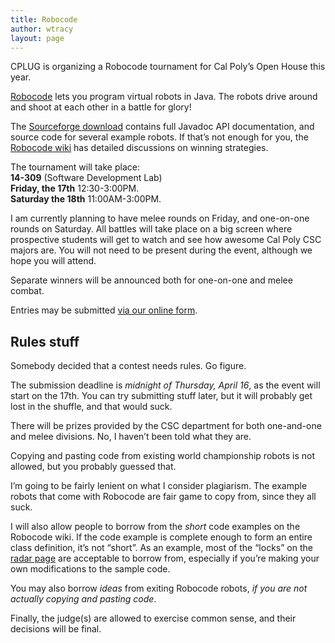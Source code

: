 ```yaml
---
title: Robocode
author: wtracy
layout: page
---
```

CPLUG is organizing a Robocode tournament for Cal Poly&#8217;s Open House this year.

[Robocode][1] lets you program virtual robots in Java. The robots drive around and shoot at each other in a battle for glory!

The [Sourceforge download][2] contains full Javadoc API documentation, and source code for several example robots. If that&#8217;s not enough for you, the [Robocode wiki][3] has detailed discussions on winning strategies.

The tournament will take place:  
**14-309** (Software Development Lab)  
**Friday, the 17th** 12:30-3:00PM.  
**Saturday the 18th** 11:00AM-3:00PM.

I am currently planning to have melee rounds on Friday, and one-on-one rounds on Saturday. All battles will take place on a big screen where prospective students will get to watch and see how awesome Cal Poly CSC majors are. You will not need to be present during the event, although we hope you will attend.

Separate winners will be announced both for one-on-one and melee combat.

Entries may be submitted [via our online form][4].

## Rules stuff

Somebody decided that a contest needs rules. Go figure.

The submission deadline is *midnight of Thursday, April 16*, as the event will start on the 17th. You can try submitting stuff later, but it will probably get lost in the shuffle, and that would suck.

There will be prizes provided by the CSC department for both one-and-one and melee divisions. No, I haven&#8217;t been told what they are.

Copying and pasting code from existing world championship robots is not allowed, but you probably guessed that.

I&#8217;m going to be fairly lenient on what I consider plagiarism. The example robots that come with Robocode are fair game to copy from, since they all suck.

I will also allow people to borrow from the *short* code examples on the Robocode wiki. If the code example is complete enough to form an entire class definition, it&#8217;s not &#8220;short&#8221;. As an example, most of the &#8220;locks&#8221; on the [radar page][5] are acceptable to borrow from, especially if you&#8217;re making your own modifications to the sample code.

You may also borrow *ideas* from exiting Robocode robots, *if you are not actually copying and pasting code*.

Finally, the judge(s) are allowed to exercise common sense, and their decisions will be final.

 [1]: http://robocode.sf.net/
 [2]: http://sourceforge.net/project/showfiles.php?group_id=37202&package_id=29609
 [3]: http://robowiki.net/
 [4]: http://trainman.homelinux.net/hendrix/robocode.php
 [5]: http://robowiki.net/cgi-bin/robowiki?Radar